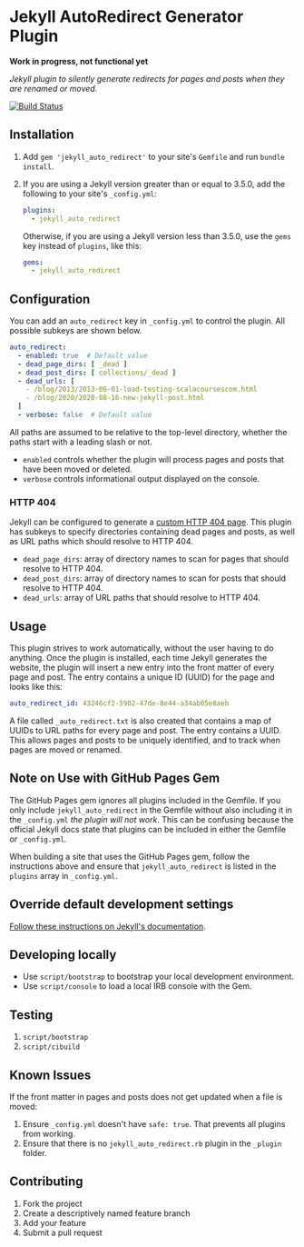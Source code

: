 # Jekyll AutoRedirect Generator Plugin

**Work in progress, not functional yet**

*Jekyll plugin to silently generate redirects for pages and posts when they are renamed or moved.*

[![Build Status](https://travis-ci.org/jekyll/jekyll_auto_redirect.svg?branch=master)](https://travis-ci.org/jekyll/jekyll_auto_redirect)


## Installation

1. Add `gem 'jekyll_auto_redirect'` to your site's `Gemfile` and run `bundle install`.
2. If you are using a Jekyll version greater than or equal to 3.5.0, add the following to your site's `_config.yml`:

    ```yml
    plugins:
      - jekyll_auto_redirect
    ```
   Otherwise, if you are using a Jekyll version less than 3.5.0,
   use the `gems` key instead of `plugins`, like this:

    ```yml
    gems:
      - jekyll_auto_redirect
    ```


## Configuration

You can add an `auto_redirect` key in `_config.yml` to control the plugin.
All possible subkeys are shown below.

```yml
auto_redirect:
  - enabled: true  # Default value
  - dead_page_dirs: [ _dead ]
  - dead_post_dirs: [ collections/_dead ]
  - dead_urls: [
    - /blog/2013/2013-06-01-load-testing-scalacoursescom.html
    - /blog/2020/2020-08-16-new-jekyll-post.html
  ]
  - verbose: false  # Default value
```
All paths are assumed to be relative to the top-level directory, whether the paths start with a leading slash or not.

 * `enabled` controls whether the plugin will process pages and posts that have been moved or deleted.
 * `verbose` controls informational output displayed on the console.


### HTTP 404
Jekyll can be configured to generate a [custom HTTP 404 page](https://jekyllrb.com/tutorials/custom-404-page/). This plugin has subkeys to specify directories containing dead pages and posts, as well as URL paths which should resolve to HTTP 404.
 * `dead_page_dirs`: array of directory names to scan for pages that should resolve to HTTP 404.
 * `dead_post_dirs`: array of directory names to scan for posts that should resolve to HTTP 404.
* `dead_urls`: array of URL paths that should resolve to HTTP 404.


## Usage

This plugin strives to work automatically, without the user having to do anything. Once the plugin is installed, each time Jekyll generates the website, the plugin will insert a new entry into the front matter of every page and post. The entry contains a unique ID (UUID) for the page and looks like this:

```yml
auto_redirect_id: 43246cf2-5902-47de-8e44-a34ab05e8aeb
```

A file called `_auto_redirect.txt` is also created that contains a map of UUIDs to URL paths for every page and post. The entry contains a UUID. This allows pages and posts to be uniquely identified, and to track when pages are moved or renamed.


## Note on Use with GitHub Pages Gem
The GitHub Pages gem ignores all plugins included in the Gemfile.
If you only include `jekyll_auto_redirect` in the Gemfile without also including it in the `_config.yml` *the plugin will not work*.
This can be confusing because the official Jekyll docs state that plugins can be included in either the Gemfile or `_config.yml`.

When building a site that uses the GitHub Pages gem,
follow the instructions above and ensure that `jekyll_auto_redirect` is listed in the `plugins` array in `_config.yml`.


## Override default development settings

[Follow these instructions on Jekyll's documentation](https://jekyllrb.com/docs/usage/#override-default-development-settings).


## Developing locally

* Use `script/bootstrap` to bootstrap your local development environment.
* Use `script/console` to load a local IRB console with the Gem.


## Testing

1. `script/bootstrap`
2. `script/cibuild`


## Known Issues
If the front matter in pages and posts does not get updated when a file is moved:
1. Ensure `_config.yml` doesn't have `safe: true`. That prevents all plugins from working.
2. Ensure that there is no `jekyll_auto_redirect.rb` plugin in the `_plugin` folder.


## Contributing

1. Fork the project
2. Create a descriptively named feature branch
3. Add your feature
4. Submit a pull request
